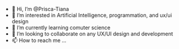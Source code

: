- 👋 Hi, I’m @Prisca-Tiana
- 👀 I’m interested in Artificial Intelligence, programmation, and ux/ui design
- 🌱 I’m currently learning comuter science
- 💞️ I’m looking to collaborate on any UX/UI design and development
- 📫 How to reach me ...

<!---
Prisca-Tiana/Prisca-Tiana is a ✨ special ✨ repository because its `README.md` (this file) appears on your GitHub profile.
You can click the Preview link to take a look at your changes.
--->
